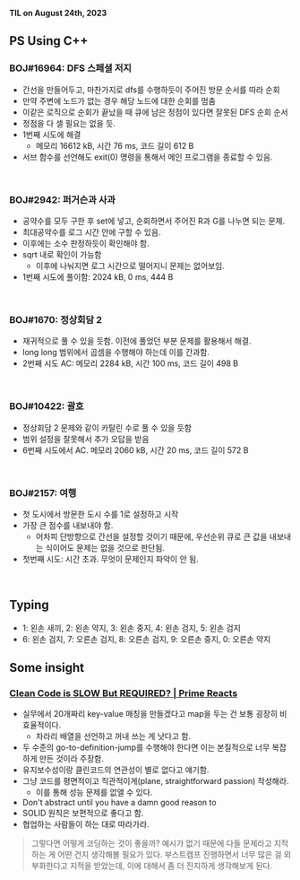 **TIL on August 24th, 2023**

## PS Using C++
### BOJ#16964: DFS 스페셜 저지
* 간선을 만들어두고, 마찬가지로 dfs를 수행하듯이 주어진 방문 순서를 따라 순회
* 만약 주변에 노드가 없는 경우 해당 노드에 대한 순회를 멈춤
* 이같은 로직으로 순회가 끝났을 때 큐에 남은 정점이 있다면 잘못된 DFS 순회 순서
* 정점을 다 셀 필요는 없을 듯.
* 1번째 시도에 해결
  - 메모리 16612 kB, 시간 76 ms, 코드 길이 612 B
* 서브 함수를 선언해도 exit(0) 명령을 통해서 메인 프로그램을 종료할 수 있음.

<br>

### BOJ#2942: 퍼거슨과 사과
* 공약수를 모두 구한 후 set에 넣고, 순회하면서 주어진 R과 G를 나누면 되는 문제.
* 최대공약수를 로그 시간 안에 구할 수 있음.
* 이후에는 소수 판정하듯이 확인해야 함.
* sqrt 내로 확인이 가능함
  - 이후에 나눠지면 로그 시간으로 떨어지니 문제는 없어보임.
* 1번째 시도에 풀이함: 2024 kB, 0 ms, 444 B

<br>

### BOJ#1670: 정상회담 2
* 재귀적으로 풀 수 있을 듯함. 이전에 풀었던 부분 문제를 활용해서 해결.
* long long 범위에서 곱셈을 수행해야 하는데 이를 간과함.
* 2번째 시도 AC: 메모리 2284 kB, 시간 100 ms, 코드 길이 498 B

<br>

### BOJ#10422: 괄호
* 정상회담 2 문제와 같이 카탈린 수로 풀 수 있을 듯함
* 범위 설정을 잘못해서 추가 오답을 받음
* 6번째 시도에서 AC. 메모리 2060 kB, 시간 20 ms, 코드 길이 572 B

<br>

### BOJ#2157: 여행
* 첫 도시에서 방문한 도시 수를 1로 설정하고 시작
* 가장 큰 점수를 내보내야 함.
  - 어차피 단방향으로 간선을 설정할 것이기 때문에, 우선순위 큐로 큰 값을 내보내는 식이어도 문제는 없을 것으로 판단됨.
* 첫번째 시도: 시간 초과. 무엇이 문제인지 파악이 안 됨.

<br>

## Typing
* 1: 왼손 새끼, 2: 왼손 약지, 3: 왼손 중지, 4: 왼손 검지, 5: 왼손 검지
* 6: 왼손 검지, 7: 오른손 검지, 8: 오른손 검지, 9: 오른손 중지, 0: 오른손 약지


## Some insight
### [Clean Code is SLOW But REQUIRED? | Prime Reacts](https://youtu.be/fqoi_c8-eOc)
* 실무에서 20개짜리 key-value 매칭을 만들겠다고 map을 두는 건 보통 굉장히 비효율적이다.
  - 차라리 배열을 선언하고 꺼내 쓰는 게 낫다고 함.
* 두 수준의 go-to-definition-jump를 수행해야 한다면 이는 본질적으로 너무 복잡하게 만든 것이라 주장함.
* 유지보수성이랑 클린코드의 연관성이 별로 없다고 얘기함.
* 그냥 코드를 평면적이고 직관적이게(plane, straightforward passion) 작성해라.
  - 이를 통해 성능 문제를 없앨 수 있다.
* Don't abstract until you have a damn good reason to
* SOLID 원칙은 보편적으로 좋다고 함.
* 협업하는 사람들이 하는 대로 따라가라.

> 그렇다면 어떻게 코딩하는 것이 좋을까? 예시가 없기 때문에 다들 문제라고 지적하는 게 어떤 건지 생각해볼 필요가 있다.
> 부스트캠프 진행하면서 너무 많은 걸 외부화한다고 지적을 받았는데, 이에 대해서 좀 더 진지하게 생각해보게 된다.
